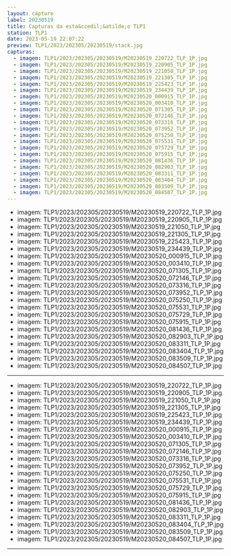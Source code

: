 ```yaml
---
layout: capture
label: 20230519
title: Capturas da esta&ccedil;&atilde;o TLP1
station: TLP1
date: 2023-05-19 22:07:22
preview: TLP1/2023/202305/20230519/stack.jpg
capturas:
  - imagem: TLP1/2023/202305/20230519/M20230519_220722_TLP_1P.jpg
  - imagem: TLP1/2023/202305/20230519/M20230519_220905_TLP_1P.jpg
  - imagem: TLP1/2023/202305/20230519/M20230519_221050_TLP_1P.jpg
  - imagem: TLP1/2023/202305/20230519/M20230519_221305_TLP_1P.jpg
  - imagem: TLP1/2023/202305/20230519/M20230519_225423_TLP_1P.jpg
  - imagem: TLP1/2023/202305/20230519/M20230519_234439_TLP_1P.jpg
  - imagem: TLP1/2023/202305/20230519/M20230520_000915_TLP_1P.jpg
  - imagem: TLP1/2023/202305/20230519/M20230520_003410_TLP_1P.jpg
  - imagem: TLP1/2023/202305/20230519/M20230520_071305_TLP_1P.jpg
  - imagem: TLP1/2023/202305/20230519/M20230520_072146_TLP_1P.jpg
  - imagem: TLP1/2023/202305/20230519/M20230520_073316_TLP_1P.jpg
  - imagem: TLP1/2023/202305/20230519/M20230520_073952_TLP_1P.jpg
  - imagem: TLP1/2023/202305/20230519/M20230520_075250_TLP_1P.jpg
  - imagem: TLP1/2023/202305/20230519/M20230520_075531_TLP_1P.jpg
  - imagem: TLP1/2023/202305/20230519/M20230520_075729_TLP_1P.jpg
  - imagem: TLP1/2023/202305/20230519/M20230520_075915_TLP_1P.jpg
  - imagem: TLP1/2023/202305/20230519/M20230520_081436_TLP_1P.jpg
  - imagem: TLP1/2023/202305/20230519/M20230520_082903_TLP_1P.jpg
  - imagem: TLP1/2023/202305/20230519/M20230520_083311_TLP_1P.jpg
  - imagem: TLP1/2023/202305/20230519/M20230520_083404_TLP_1P.jpg
  - imagem: TLP1/2023/202305/20230519/M20230520_083509_TLP_1P.jpg
  - imagem: TLP1/2023/202305/20230519/M20230520_084507_TLP_1P.jpg
---
```

  - imagem: TLP1/2023/202305/20230519/M20230519_220722_TLP_1P.jpg
  - imagem: TLP1/2023/202305/20230519/M20230519_220905_TLP_1P.jpg
  - imagem: TLP1/2023/202305/20230519/M20230519_221050_TLP_1P.jpg
  - imagem: TLP1/2023/202305/20230519/M20230519_221305_TLP_1P.jpg
  - imagem: TLP1/2023/202305/20230519/M20230519_225423_TLP_1P.jpg
  - imagem: TLP1/2023/202305/20230519/M20230519_234439_TLP_1P.jpg
  - imagem: TLP1/2023/202305/20230519/M20230520_000915_TLP_1P.jpg
  - imagem: TLP1/2023/202305/20230519/M20230520_003410_TLP_1P.jpg
  - imagem: TLP1/2023/202305/20230519/M20230520_071305_TLP_1P.jpg
  - imagem: TLP1/2023/202305/20230519/M20230520_072146_TLP_1P.jpg
  - imagem: TLP1/2023/202305/20230519/M20230520_073316_TLP_1P.jpg
  - imagem: TLP1/2023/202305/20230519/M20230520_073952_TLP_1P.jpg
  - imagem: TLP1/2023/202305/20230519/M20230520_075250_TLP_1P.jpg
  - imagem: TLP1/2023/202305/20230519/M20230520_075531_TLP_1P.jpg
  - imagem: TLP1/2023/202305/20230519/M20230520_075729_TLP_1P.jpg
  - imagem: TLP1/2023/202305/20230519/M20230520_075915_TLP_1P.jpg
  - imagem: TLP1/2023/202305/20230519/M20230520_081436_TLP_1P.jpg
  - imagem: TLP1/2023/202305/20230519/M20230520_082903_TLP_1P.jpg
  - imagem: TLP1/2023/202305/20230519/M20230520_083311_TLP_1P.jpg
  - imagem: TLP1/2023/202305/20230519/M20230520_083404_TLP_1P.jpg
  - imagem: TLP1/2023/202305/20230519/M20230520_083509_TLP_1P.jpg
  - imagem: TLP1/2023/202305/20230519/M20230520_084507_TLP_1P.jpg
---
  - imagem: TLP1/2023/202305/20230519/M20230519_220722_TLP_1P.jpg
  - imagem: TLP1/2023/202305/20230519/M20230519_220905_TLP_1P.jpg
  - imagem: TLP1/2023/202305/20230519/M20230519_221050_TLP_1P.jpg
  - imagem: TLP1/2023/202305/20230519/M20230519_221305_TLP_1P.jpg
  - imagem: TLP1/2023/202305/20230519/M20230519_225423_TLP_1P.jpg
  - imagem: TLP1/2023/202305/20230519/M20230519_234439_TLP_1P.jpg
  - imagem: TLP1/2023/202305/20230519/M20230520_000915_TLP_1P.jpg
  - imagem: TLP1/2023/202305/20230519/M20230520_003410_TLP_1P.jpg
  - imagem: TLP1/2023/202305/20230519/M20230520_071305_TLP_1P.jpg
  - imagem: TLP1/2023/202305/20230519/M20230520_072146_TLP_1P.jpg
  - imagem: TLP1/2023/202305/20230519/M20230520_073316_TLP_1P.jpg
  - imagem: TLP1/2023/202305/20230519/M20230520_073952_TLP_1P.jpg
  - imagem: TLP1/2023/202305/20230519/M20230520_075250_TLP_1P.jpg
  - imagem: TLP1/2023/202305/20230519/M20230520_075531_TLP_1P.jpg
  - imagem: TLP1/2023/202305/20230519/M20230520_075729_TLP_1P.jpg
  - imagem: TLP1/2023/202305/20230519/M20230520_075915_TLP_1P.jpg
  - imagem: TLP1/2023/202305/20230519/M20230520_081436_TLP_1P.jpg
  - imagem: TLP1/2023/202305/20230519/M20230520_082903_TLP_1P.jpg
  - imagem: TLP1/2023/202305/20230519/M20230520_083311_TLP_1P.jpg
  - imagem: TLP1/2023/202305/20230519/M20230520_083404_TLP_1P.jpg
  - imagem: TLP1/2023/202305/20230519/M20230520_083509_TLP_1P.jpg
  - imagem: TLP1/2023/202305/20230519/M20230520_084507_TLP_1P.jpg
---

